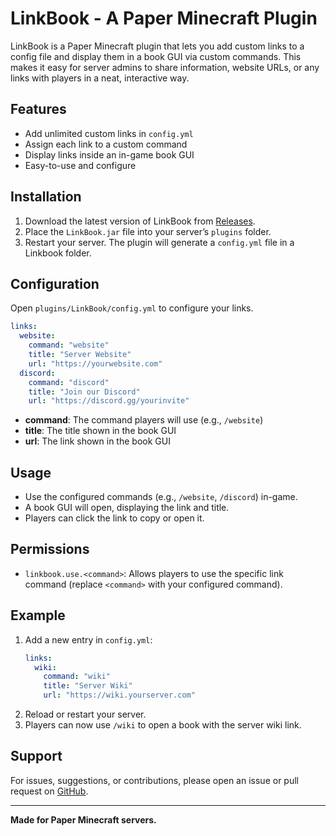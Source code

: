 # LinkBook - A Paper Minecraft Plugin

LinkBook is a Paper Minecraft plugin that lets you add custom links to a config file and display them in a book GUI via custom commands. This makes it easy for server admins to share information, website URLs, or any links with players in a neat, interactive way.

## Features

- Add unlimited custom links in `config.yml`
- Assign each link to a custom command
- Display links inside an in-game book GUI
- Easy-to-use and configure

## Installation

1. Download the latest version of LinkBook from [Releases](https://github.com/Lsgserver/Linkbook/tree/main/target).
2. Place the `LinkBook.jar` file into your server’s `plugins` folder.
3. Restart your server. The plugin will generate a `config.yml` file in a Linkbook folder.

## Configuration

Open `plugins/LinkBook/config.yml` to configure your links.

```yaml
links:
  website:
    command: "website"
    title: "Server Website"
    url: "https://yourwebsite.com"
  discord:
    command: "discord"
    title: "Join our Discord"
    url: "https://discord.gg/yourinvite"
```

- **command**: The command players will use (e.g., `/website`)
- **title**: The title shown in the book GUI
- **url**: The link shown in the book GUI

## Usage

- Use the configured commands (e.g., `/website`, `/discord`) in-game.
- A book GUI will open, displaying the link and title.
- Players can click the link to copy or open it.

## Permissions

- `linkbook.use.<command>`: Allows players to use the specific link command (replace `<command>` with your configured command).

## Example

1. Add a new entry in `config.yml`:
    ```yaml
    links:
      wiki:
        command: "wiki"
        title: "Server Wiki"
        url: "https://wiki.yourserver.com"
    ```
2. Reload or restart your server.
3. Players can now use `/wiki` to open a book with the server wiki link.

## Support

For issues, suggestions, or contributions, please open an issue or pull request on [GitHub](https://github.com/YOUR_GITHUB_REPO).

---

**Made for Paper Minecraft servers.**
